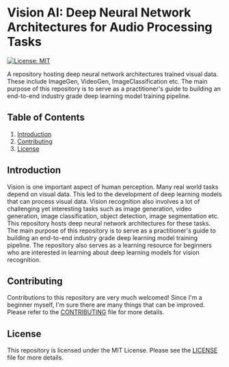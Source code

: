# Vision AI: Deep Neural Network Architectures for Audio Processing Tasks
[![License: MIT](https://img.shields.io/badge/License-MIT-yellow.svg)](https://opensource.org/licenses/MIT)

A repository hosting deep neural network architectures trained visual data. These include ImageGen, VideoGen, ImageClassification etc. The main purpose of this repository is to serve as a practitioner's guide to building an end-to-end industry grade deep learning model training pipeline.

## Table of Contents
1. [Introduction](#introduction)
2. [Contributing](#contributing)
3. [License](#license)

## Introduction
Vision is one important aspect of human perception. Many real world tasks depend on visual data. This led to the development of deep learning models that can process visual data. Vision recognition also involves a lot of challenging yet interesting tasks such as image generation, video generation, image classification, object detection, image segmentation etc. This repository hosts deep neural network architectures for these tasks. The main purpose of this repository is to serve as a practitioner's guide to building an end-to-end industry grade deep learning model training pipeline. The repository also serves as a learning resource for beginners who are interested in learning about deep learning models for vision recognition.

## Contributing
Contributions to this repository are very much welcomed! Since I'm a beginner myself, I'm sure there are many things that can be improved. Please refer to the [CONTRIBUTING](CONTRIBUTING.md) file for more details.

## License
This repository is licensed under the MIT License. Please see the [LICENSE](LICENSE) file for more details.